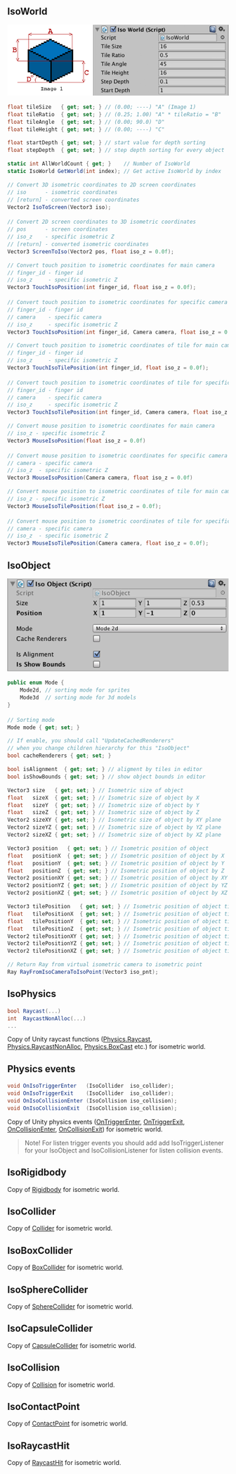 ## IsoWorld

![](images/doc-image-1.png)

```csharp
float tileSize   { get; set; } // (0.00; ----) "A" (Image 1)
float tileRatio  { get; set; } // (0.25; 1.00) "A" * tileRatio = "B"
float tileAngle  { get; set; } // (0.00; 90.0) "D"
float tileHeight { get; set; } // (0.00; ----) "C"
```

```csharp
float startDepth { get; set; } // start value for depth sorting
float stepDepth  { get; set; } // step depth sorting for every object
```

```csharp
static int AllWorldCount { get; }    // Number of IsoWorld
static IsoWorld GetWorld(int index); // Get active IsoWorld by index
```

```csharp
// Convert 3D isometric coordinates to 2D screen coordinates
// iso      - isometric coordinates
// [return] - converted screen coordinates
Vector2 IsoToScreen(Vector3 iso);

// Convert 2D screen coordinates to 3D isometric coordinates
// pos      - screen coordinates
// iso_z    - specific isometric Z
// [return] - converted isometric coordinates
Vector3 ScreenToIso(Vector2 pos, float iso_z = 0.0f);
```

```csharp
// Convert touch position to isometric coordinates for main camera
// finger_id - finger id
// iso_z     - specific isometric Z
Vector3 TouchIsoPosition(int finger_id, float iso_z = 0.0f);

// Convert touch position to isometric coordinates for specific camera
// finger_id - finger id
// camera    - specific camera
// iso_z     - specific isometric Z
Vector3 TouchIsoPosition(int finger_id, Camera camera, float iso_z = 0.0f);
```

```csharp
// Convert touch position to isometric coordinates of tile for main camera
// finger_id - finger id
// iso_z     - specific isometric Z
Vector3 TouchIsoTilePosition(int finger_id, float iso_z = 0.0f);

// Convert touch position to isometric coordinates of tile for specific camera
// finger_id - finger id
// camera    - specific camera
// iso_z     - specific isometric Z
Vector3 TouchIsoTilePosition(int finger_id, Camera camera, float iso_z = 0.0f);
```

```csharp
// Convert mouse position to isometric coordinates for main camera
// iso_z - specific isometric Z
Vector3 MouseIsoPosition(float iso_z = 0.0f)

// Convert mouse position to isometric coordinates for specific camera
// camera - specific camera
// iso_z  - specific isometric Z
Vector3 MouseIsoPosition(Camera camera, float iso_z = 0.0f)
```

```csharp
// Convert mouse position to isometric coordinates of tile for main camera
// iso_z - specific isometric Z
Vector3 MouseIsoTilePosition(float iso_z = 0.0f);

// Convert mouse position to isometric coordinates of tile for specific camera
// camera - specific camera
// iso_z  - specific isometric Z
Vector3 MouseIsoTilePosition(Camera camera, float iso_z = 0.0f);
```

## IsoObject

![](images/doc-image-2.png)

```csharp
public enum Mode {
	Mode2d, // sorting mode for sprites
	Mode3d  // sorting mode for 3d models
}

// Sorting mode
Mode mode { get; set; }
```

```csharp
// If enable, you should call "UpdateCachedRenderers"
// when you change children hierarchy for this "IsoObject"
bool cacheRenderers { get; set; }
```

```csharp
bool isAlignment  { get; set; } // aligment by tiles in editor
bool isShowBounds { get; set; } // show object bounds in editor
```

```csharp
Vector3 size   { get; set; } // Isometric size of object
float   sizeX  { get; set; } // Isometric size of object by X
float   sizeY  { get; set; } // Isometric size of object by Y
float   sizeZ  { get; set; } // Isometric size of object by Z
Vector2 sizeXY { get; set; } // Isometric size of object by XY plane
Vector2 sizeYZ { get; set; } // Isometric size of object by YZ plane
Vector2 sizeXZ { get; set; } // Isometric size of object by XZ plane
```

```csharp
Vector3 position   { get; set; } // Isometric position of object
float   positionX  { get; set; } // Isometric position of object by X
float   positionY  { get; set; } // Isometric position of object by Y
float   positionZ  { get; set; } // Isometric position of object by Z
Vector2 positionXY { get; set; } // Isometric position of object by XY plane
Vector2 positionYZ { get; set; } // Isometric position of object by YZ plane
Vector2 positionXZ { get; set; } // Isometric position of object by XZ plane
```

```csharp
Vector3 tilePosition   { get; set; } // Isometric position of object tile
float   tilePositionX  { get; set; } // Isometric position of object tile by X
float   tilePositionY  { get; set; } // Isometric position of object tile by Y
float   tilePositionZ  { get; set; } // Isometric position of object tile by Z
Vector2 tilePositionXY { get; set; } // Isometric position of object tile by XY plane
Vector2 tilePositionYZ { get; set; } // Isometric position of object tile by YZ plane
Vector2 tilePositionXZ { get; set; } // Isometric position of object tile by XZ plane
```

```csharp
// Return Ray from virtual isometric camera to isometric point
Ray RayFromIsoCameraToIsoPoint(Vector3 iso_pnt);
```

## IsoPhysics

```csharp
bool Raycast(...)
int  RaycastNonAlloc(...)
...
```
Copy of Unity raycast functions ([Physics.Raycast](http://docs.unity3d.com/ScriptReference/Physics.Raycast.html), [Physics.RaycastNonAlloc](http://docs.unity3d.com/ScriptReference/Physics.RaycastNonAlloc.html), [Physics.BoxCast](https://docs.unity3d.com/ScriptReference/Physics.BoxCast.html) etc.) for isometric world.

## Physics events

```csharp
void OnIsoTriggerEnter   (IsoCollider  iso_collider);
void OnIsoTriggerExit    (IsoCollider  iso_collider);
void OnIsoCollisionEnter (IsoCollision iso_collision);
void OnIsoCollisionExit  (IsoCollision iso_collision);
```
Copy of Unity physics events ([OnTriggerEnter](http://docs.unity3d.com/ScriptReference/MonoBehaviour.OnTriggerEnter.html), [OnTriggerExit](http://docs.unity3d.com/ScriptReference/MonoBehaviour.OnTriggerExit.html), [OnCollisionEnter](http://docs.unity3d.com/ScriptReference/MonoBehaviour.OnCollisionEnter.html), [OnCollisionExit](http://docs.unity3d.com/ScriptReference/MonoBehaviour.OnCollisionExit.html)) for isometric world.

> Note! For listen trigger events you should add add IsoTriggerListener for your IsoObject and IsoCollisionListener for listen collision events.

## IsoRigidbody

Copy of [Rigidbody](http://docs.unity3d.com/ScriptReference/Rigidbody.html) for isometric world.

## IsoCollider

Copy of [Collider](http://docs.unity3d.com/ScriptReference/Collider.html) for isometric world.

## IsoBoxCollider

Copy of [BoxCollider](http://docs.unity3d.com/ScriptReference/BoxCollider.html) for isometric world.

## IsoSphereCollider

Copy of [SphereCollider](http://docs.unity3d.com/ScriptReference/SphereCollider.html) for isometric world.

## IsoCapsuleCollider

Copy of [CapsuleCollider](http://docs.unity3d.com/ScriptReference/CapsuleCollider.html) for isometric world.

## IsoCollision

Copy of [Collision](http://docs.unity3d.com/ScriptReference/Collision.html) for isometric world.

## IsoContactPoint

Copy of [ContactPoint](http://docs.unity3d.com/ScriptReference/ContactPoint.html) for isometric world.

## IsoRaycastHit

Copy of [RaycastHit](http://docs.unity3d.com/ScriptReference/RaycastHit.html) for isometric world.
